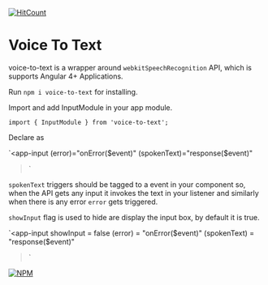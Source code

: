 [![HitCount](http://hits.dwyl.io/JayaKrishnaNamburu/voice-to-text.svg)](http://hits.dwyl.io/JayaKrishnaNamburu/voice-to-text)

# Voice To Text

voice-to-text is a wrapper around `webkitSpeechRecognition` API, which is supports Angular 4+ Applications.

Run `npm i voice-to-text` for installing.

Import and add InputModule in your app module.

`import { InputModule } from 'voice-to-text';`

Declare as

`<app-input
  (error)="onError($event)"
  (spokenText)="response($event)"
></app-input>`

`spokenText` triggers should be tagged to a event in your component so, when the API gets any input it invokes the text in your listener and similarly when there is any error `error` gets triggered.

`showInput` flag is used to hide are display the input box, by default it is true.

`<app-input
  showInput = false
  (error) = "onError($event)"
  (spokenText) = "response($event)"
></app-input>`

[![NPM](https://nodei.co/npm/voice-to-text.png)](https://npmjs.org/package/voice-to-text)
